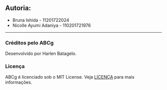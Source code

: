 ## Autoria:

- Bruna Ishida - 11201722024
- Nicolle Ayumi Adaniya - 110201721976

---

### Créditos pelo ABCg

Desenvolvido por Harlen Batagelo.

### Licença

ABCg é licenciado sob o MIT License. Veja [LICENÇA](https://github.com/hbatagelo/abcg/blob/main/LICENSE) para mais informações.
